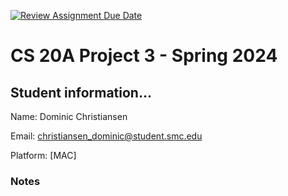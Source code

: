 [![Review Assignment Due Date](https://classroom.github.com/assets/deadline-readme-button-24ddc0f5d75046c5622901739e7c5dd533143b0c8e959d652212380cedb1ea36.svg)](https://classroom.github.com/a/l6FsF9SH)
# CS 20A Project 3 - Spring 2024 #

## Student information... ##
Name: Dominic Christiansen

Email: christiansen_dominic@student.smc.edu

Platform: [MAC]

### Notes ###
